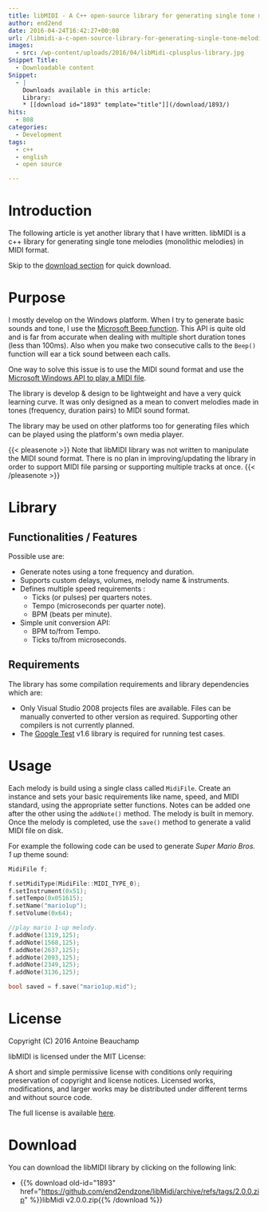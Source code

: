 ```yaml
---
title: libMIDI - A C++ open-source library for generating single tone melodies in MIDI format
author: end2end
date: 2016-04-24T16:42:27+00:00
url: /libmidi-a-c-open-source-library-for-generating-single-tone-melodies-in-midi-format/
images:
  - src: /wp-content/uploads/2016/04/libMidi-cplusplus-library.jpg
Snippet Title:
  - Downloadable content
Snippet:
  - |
    Downloads available in this article:
    Library:
    * [[download id="1893" template="title"]](/download/1893/)
hits:
  - 808
categories:
  - Development
tags:
  - c++
  - english
  - open source

---
```

# Introduction

The following article is yet another library that I have written. libMIDI is a c++ library for generating single tone melodies (monolithic melodies) in MIDI format.

Skip to the [download section](#Download) for quick download.

# Purpose

I mostly develop on the Windows platform. When I try to generate basic sounds and tone, I use the [Microsoft Beep function](http://msdn.microsoft.com/en-ca/library/windows/desktop/ms679277(v=vs.85).aspx). This API is quite old and is far from accurate when dealing with multiple short duration tones (less than 100ms). Also when you make two consecutive calls to the `Beep()` function will ear a tick sound between each calls.

One way to solve this issue is to use the MIDI sound format and use the [Microsoft Windows API to play a MIDI file](http://msdn.microsoft.com/en-us/library/windows/desktop/dd743673(v=vs.85).aspx).

The library is develop & design to be lightweight and have a very quick learning curve. It was only designed as a mean to convert melodies made in tones (frequency, duration pairs) to MIDI sound format.

The library may be used on other platforms too for generating files which can be played using the platform's own media player.

{{< pleasenote >}}
  Note that libMIDI library was not written to manipulate the MIDI sound format. There is no plan in improving/updating the library in order to support MIDI file parsing or supporting multiple tracks at once.
{{< /pleasenote >}}


# Library

## Functionalities / Features

Possible use are:

* Generate notes using a tone frequency and duration.
* Supports custom delays, volumes, melody name & instruments.
* Defines multiple speed requirements : 
    * Ticks (or pulses) per quarters notes.
    * Tempo (microseconds per quarter note).
    * BPM (beats per minute).
* Simple unit conversion API: 
    * BPM to/from Tempo.
    * Ticks to/from microseconds.

## Requirements

The library has some compilation requirements and library dependencies which are:

* Only Visual Studio 2008 projects files are available. Files can be manually converted to other version as required. Supporting other compilers is not currently planned.
* The [Google Test](http://github.com/google/googletest) v1.6 library is required for running test cases.

# Usage

Each melody is build using a single class called `MidiFile`. Create an instance and sets your basic requirements like name, speed, and MIDI standard, using the appropriate setter functions. Notes can be added one after the other using the `addNote()` method. The melody is built in memory. Once the melody is completed, use the `save()` method to generate a valid MIDI file on disk.

For example the following code can be used to generate *Super Mario Bros. 1 up* theme sound:

```cpp
MidiFile f;

f.setMidiType(MidiFile::MIDI_TYPE_0);
f.setInstrument(0x51);
f.setTempo(0x051615);
f.setName("mario1up");
f.setVolume(0x64);

//play mario 1-up melody.
f.addNote(1319,125);
f.addNote(1568,125);
f.addNote(2637,125);
f.addNote(2093,125);
f.addNote(2349,125);
f.addNote(3136,125);

bool saved = f.save("mario1up.mid");
```

# License

Copyright (C) 2016 Antoine Beauchamp  

libMIDI is licensed under the MIT License:

A short and simple permissive license with conditions only requiring preservation of copyright and license notices. Licensed works, modifications, and larger works may be distributed under different terms and without source code.

The full license is available [here](https://github.com/end2endzone/bin2cpp/blob/master/LICENSE).

# Download

You can download the libMIDI library by clicking on the following link:

* {{% download old-id="1893" href="https://github.com/end2endzone/libMidi/archive/refs/tags/2.0.0.zip" %}}libMidi v2.0.0.zip{{% /download %}}
